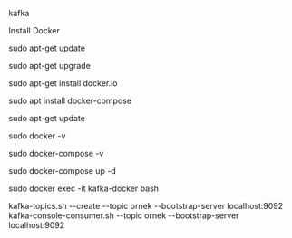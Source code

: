 kafka

Install Docker

sudo apt-get update

sudo apt-get upgrade

sudo apt-get install docker.io

sudo apt install docker-compose

sudo apt-get update

sudo docker -v

sudo docker-compose -v

sudo docker-compose up -d

sudo docker exec -it kafka-docker bash

kafka-topics.sh --create --topic ornek --bootstrap-server localhost:9092
kafka-console-consumer.sh --topic ornek --bootstrap-server localhost:9092
